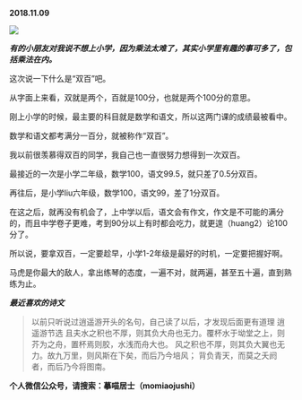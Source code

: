 
          
            
**2018.11.09**



![](//upload-images.jianshu.io/upload_images/51001-3a1e9116c9f0fa71.jpeg)




***有的小朋友对我说不想上小学，因为乘法太难了，其实小学里有趣的事可多了，包括乘法在内。***

这次说一下什么是“双百”吧。

从字面上来看，双就是两个，百就是100分，也就是两个100分的意思。

刚上小学的时候，最主要的科目就是数学和语文，所以这两门课的成绩最被看中。

数学和语文都考满分一百分，就被称作“双百”。

我以前很羡慕得双百的同学，我自己也一直很努力想得到一次双百。

最接近的一次是小学二年级，数学100，语文99.5，就只差了0.5分双百。

再往后，是小学liu六年级，数学100，语文99，差了1分双百。

在这之后，就再没有机会了，上中学以后，语文会有作文，作文是不可能的满分的，而且中学卷子更难，考到90分以上有时都会吃力，就更遑（huang2）论100分了。

所以说，要拿双百，一定要趁早，小学1-2年级是最好的时机，一定要把握好啊。

马虎是你最大的敌人，拿出练琴的态度，一遍不对，就两遍，甚至五十遍，直到熟练为止。


***最近喜欢的诗文***
>以前只听说过逍遥游开头的名句，自己读了以后，才发现后面更有道理
逍遥游节选
且夫水之积也不厚，则其负大舟也无力。覆杯水于坳堂之上，则芥为之舟，置杯焉则胶，水浅而舟大也。
风之积也不厚，则其负大翼也无力。故九万里，则风斯在下矣，而后乃今培风；
背负青天，而莫之夭阏者，而后乃今将图南。




**个人微信公众号，请搜索：摹喵居士（momiaojushi）**

          
        